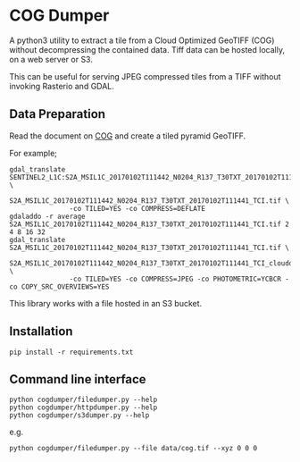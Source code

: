 # COG Dumper

A python3 utility to extract a tile from a Cloud Optimized GeoTIFF (COG) without decompressing the contained data. Tiff data can be hosted locally, on a web server or S3.

This can be useful for serving JPEG compressed tiles from a TIFF without invoking Rasterio and GDAL.

## Data Preparation

Read the document on [COG](https://trac.osgeo.org/gdal/wiki/CloudOptimizedGeoTIFF) and create a tiled pyramid GeoTIFF.

For example;

```
gdal_translate SENTINEL2_L1C:S2A_MSIL1C_20170102T111442_N0204_R137_T30TXT_20170102T111441.SAFE/MTD_MSIL1C.xml:TCI:EPSG_32630 \
               S2A_MSIL1C_20170102T111442_N0204_R137_T30TXT_20170102T111441_TCI.tif \
               -co TILED=YES -co COMPRESS=DEFLATE
gdaladdo -r average  S2A_MSIL1C_20170102T111442_N0204_R137_T30TXT_20170102T111441_TCI.tif 2 4 8 16 32
gdal_translate S2A_MSIL1C_20170102T111442_N0204_R137_T30TXT_20170102T111441_TCI.tif \
               S2A_MSIL1C_20170102T111442_N0204_R137_T30TXT_20170102T111441_TCI_cloudoptimized_2.tif \
               -co TILED=YES -co COMPRESS=JPEG -co PHOTOMETRIC=YCBCR -co COPY_SRC_OVERVIEWS=YES
```

This library works with a file hosted in an S3 bucket.

## Installation

`pip install -r requirements.txt`

## Command line interface

```
python cogdumper/filedumper.py --help
python cogdumper/httpdumper.py --help
python cogdumper/s3dumper.py --help
```

e.g.

```
python cogdumper/filedumper.py --file data/cog.tif --xyz 0 0 0
```
